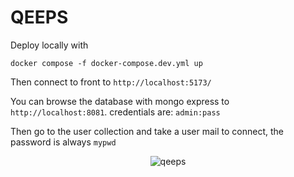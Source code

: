 # QEEPS

Deploy locally with
```
docker compose -f docker-compose.dev.yml up
```

Then connect to front to `http://localhost:5173/`

You can browse the database with mongo express to `http://localhost:8081`. credentials are: `admin:pass`

Then go to the user collection and take a user mail to connect, the password is always `mypwd`


<p align="center">
  <img alt="qeeps" src="https://github.com/Jibus22/qeeps/assets/59167486/3217ddef-3190-468a-b1bc-e4cd87bf6d83" />
</p>
